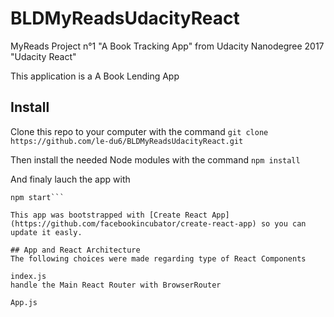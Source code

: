 # BLDMyReadsUdacityReact
MyReads Project n°1 "A Book Tracking App" from Udacity Nanodegree 2017 "Udacity React"

This application is a A Book Lending App

## Install
Clone this repo to your computer with the command
 ```git clone https://github.com/le-du6/BLDMyReadsUdacityReact.git```

Then install the needed Node modules with the command
 ```npm install```

And finaly lauch the app with
 ``` shell
 npm start```

This app was bootstrapped with [Create React App] (https://github.com/facebookincubator/create-react-app) so you can update it easly.

## App and React Architecture
The following choices were made regarding type of React Components

index.js
handle the Main React Router with BrowserRouter

App.js

